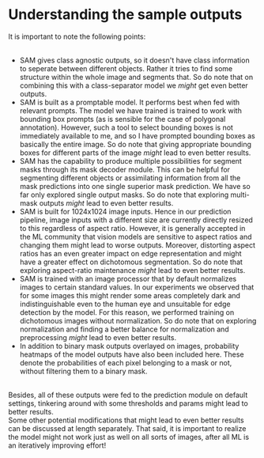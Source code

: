 # Understanding the sample outputs

It is important to note the following points:<br><br>

- SAM gives class agnostic outputs, so it doesn't have class information to seperate between different objects. Rather it tries to find some structure within the whole image and segments that. So do note that on combining this with a class-separator model we _might_ get even better outputs.
- SAM is built as a promptable model. It performs best when fed with relevant prompts. The model we have trained is trained to work with
  bounding box prompts (as is sensible for the case of polygonal annotation). However, such a tool to select bounding boxes is not immediately available to me, and so I have prompted bounding boxes as basically the entire image. So do note that giving appropriate bounding boxes for different parts of the image _might_ lead to even better results.
- SAM has the capability to produce multiple possibilities for segment masks through its mask decoder module. This can be helpful for segmenting different objects or assimilating information from all the mask predictions into one single superior mask prediction. We have so far only explored single output masks. So do note that exploring multi-mask outputs _might_ lead to even better results.
- SAM is built for 1024x1024 image inputs. Hence in our prediction pipeline, image inputs with a different size are currently directly resized to this regardless of aspect ratio. However, it is generally accepted in the ML community that vision models are sensitive to aspect ratios and changing them might lead to worse outputs. Moreover, distorting aspect ratios has an even greater impact on edge representation and might have a greater effect on dichotomous segmentation. So do note that exploring aspect-ratio maintenance _might_ lead to even better results.
- SAM is trained with an image processor that by default normalizes images to certain standard values. In our experiments we observed that for some images this might render some areas completely dark and indistinguishable even to the human eye and unsuitable for edge detection by the model. For this reason, we performed training on dichotomous images without normalization. So do note that on exploring normalization and finding a better balance for normalization and preprocessing _might_ lead to even better results.
- In addition to binary mask outputs overlayed on images, probability heatmaps of the model outputs have also been included here. These denote the probabilities of each pixel belonging to a mask or not, without filtering them to a binary mask. 

<br>
Besides, all of these outputs were fed to the prediction module on default settings, tinkering around with some thresholds and params might lead to better results.<br>
Some other potential modifications that might lead to even better results can be discussed at length separately.
That said, it is important to realize the model might not work just as well on all sorts of images, after all ML is an iteratively improving effort!

